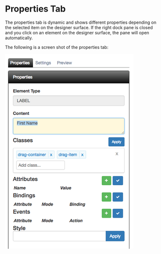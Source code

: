 # Properties Tab

The properties tab is dynamic and shows different properties depending on the selected item on the designer surface. If the right dock pane is closed and you click on an element on the designer surface, the pane will open automatically.

The following is a screen shot of the properties tab:

![Designer properties](../../../assets/images/designer-properties.png)